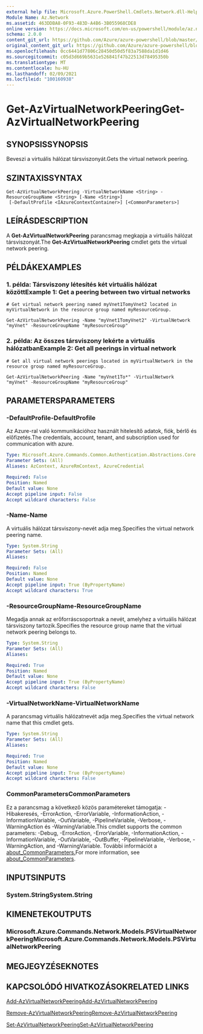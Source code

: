 ```yaml
---
external help file: Microsoft.Azure.PowerShell.Cmdlets.Network.dll-Help.xml
Module Name: Az.Network
ms.assetid: 463DDBA8-0F93-483D-A4B6-3B055968CDE8
online version: https://docs.microsoft.com/en-us/powershell/module/az.network/get-azvirtualnetworkpeering
schema: 2.0.0
content_git_url: https://github.com/Azure/azure-powershell/blob/master/src/Network/Network/help/Get-AzVirtualNetworkPeering.md
original_content_git_url: https://github.com/Azure/azure-powershell/blob/master/src/Network/Network/help/Get-AzVirtualNetworkPeering.md
ms.openlocfilehash: 0cc6441d77806c28450d50d5f83a7588da1d1d46
ms.sourcegitcommit: c05d3d669b5631e526841f47b22513d78495350b
ms.translationtype: MT
ms.contentlocale: hu-HU
ms.lasthandoff: 02/09/2021
ms.locfileid: "100160938"
---
```

# <span data-ttu-id="ce014-101">Get-AzVirtualNetworkPeering</span><span class="sxs-lookup"><span data-stu-id="ce014-101">Get-AzVirtualNetworkPeering</span></span>

## <span data-ttu-id="ce014-102">SYNOPSIS</span><span class="sxs-lookup"><span data-stu-id="ce014-102">SYNOPSIS</span></span>
<span data-ttu-id="ce014-103">Beveszi a virtuális hálózat társviszonyát.</span><span class="sxs-lookup"><span data-stu-id="ce014-103">Gets the virtual network peering.</span></span>

## <span data-ttu-id="ce014-104">SZINTAXIS</span><span class="sxs-lookup"><span data-stu-id="ce014-104">SYNTAX</span></span>

```
Get-AzVirtualNetworkPeering -VirtualNetworkName <String> -ResourceGroupName <String> [-Name <String>]
 [-DefaultProfile <IAzureContextContainer>] [<CommonParameters>]
```

## <span data-ttu-id="ce014-105">LEÍRÁS</span><span class="sxs-lookup"><span data-stu-id="ce014-105">DESCRIPTION</span></span>
<span data-ttu-id="ce014-106">A **Get-AzVirtualNetworkPeering** parancsmag megkapja a virtuális hálózat társviszonyát.</span><span class="sxs-lookup"><span data-stu-id="ce014-106">The **Get-AzVirtualNetworkPeering** cmdlet gets the virtual network peering.</span></span>

## <span data-ttu-id="ce014-107">PÉLDÁK</span><span class="sxs-lookup"><span data-stu-id="ce014-107">EXAMPLES</span></span>

### <span data-ttu-id="ce014-108">1. példa: Társviszony létesítés két virtuális hálózat között</span><span class="sxs-lookup"><span data-stu-id="ce014-108">Example 1: Get a peering between two virtual networks</span></span>
```
# Get virtual network peering named myVnet1TomyVnet2 located in myVirtualNetwork in the resource group named myResourceGroup.

Get-AzVirtualNetworkPeering -Name "myVnet1TomyVnet2" -VirtualNetwork "myVnet" -ResourceGroupName "myResourceGroup"
```

### <span data-ttu-id="ce014-109">2. példa: Az összes társviszony lekérte a virtuális hálózatban</span><span class="sxs-lookup"><span data-stu-id="ce014-109">Example 2: Get all peerings in virtual network</span></span>
```
# Get all virtual network peerings located in myVirtualNetwork in the resource group named myResourceGroup.

Get-AzVirtualNetworkPeering -Name "myVnet1To*" -VirtualNetwork "myVnet" -ResourceGroupName "myResourceGroup"
```

## <span data-ttu-id="ce014-110">PARAMETERS</span><span class="sxs-lookup"><span data-stu-id="ce014-110">PARAMETERS</span></span>

### <span data-ttu-id="ce014-111">-DefaultProfile</span><span class="sxs-lookup"><span data-stu-id="ce014-111">-DefaultProfile</span></span>
<span data-ttu-id="ce014-112">Az Azure-ral való kommunikációhoz használt hitelesítő adatok, fiók, bérlő és előfizetés.</span><span class="sxs-lookup"><span data-stu-id="ce014-112">The credentials, account, tenant, and subscription used for communication with azure.</span></span>

```yaml
Type: Microsoft.Azure.Commands.Common.Authentication.Abstractions.Core.IAzureContextContainer
Parameter Sets: (All)
Aliases: AzContext, AzureRmContext, AzureCredential

Required: False
Position: Named
Default value: None
Accept pipeline input: False
Accept wildcard characters: False
```

### <span data-ttu-id="ce014-113">-Name</span><span class="sxs-lookup"><span data-stu-id="ce014-113">-Name</span></span>
<span data-ttu-id="ce014-114">A virtuális hálózat társviszony-nevét adja meg.</span><span class="sxs-lookup"><span data-stu-id="ce014-114">Specifies the virtual network peering name.</span></span>

```yaml
Type: System.String
Parameter Sets: (All)
Aliases:

Required: False
Position: Named
Default value: None
Accept pipeline input: True (ByPropertyName)
Accept wildcard characters: True
```

### <span data-ttu-id="ce014-115">-ResourceGroupName</span><span class="sxs-lookup"><span data-stu-id="ce014-115">-ResourceGroupName</span></span>
<span data-ttu-id="ce014-116">Megadja annak az erőforráscsoportnak a nevét, amelyhez a virtuális hálózat társviszony tartozik.</span><span class="sxs-lookup"><span data-stu-id="ce014-116">Specifies the resource group name that the virtual network peering belongs to.</span></span>

```yaml
Type: System.String
Parameter Sets: (All)
Aliases:

Required: True
Position: Named
Default value: None
Accept pipeline input: True (ByPropertyName)
Accept wildcard characters: False
```

### <span data-ttu-id="ce014-117">-VirtualNetworkName</span><span class="sxs-lookup"><span data-stu-id="ce014-117">-VirtualNetworkName</span></span>
<span data-ttu-id="ce014-118">A parancsmag virtuális hálózatnevét adja meg.</span><span class="sxs-lookup"><span data-stu-id="ce014-118">Specifies the virtual network name that this cmdlet gets.</span></span>

```yaml
Type: System.String
Parameter Sets: (All)
Aliases:

Required: True
Position: Named
Default value: None
Accept pipeline input: True (ByPropertyName)
Accept wildcard characters: False
```

### <span data-ttu-id="ce014-119">CommonParameters</span><span class="sxs-lookup"><span data-stu-id="ce014-119">CommonParameters</span></span>
<span data-ttu-id="ce014-120">Ez a parancsmag a következő közös paramétereket támogatja: -Hibakeresés, -ErrorAction, -ErrorVariable, -InformationAction, -InformationVariable, -OutVariable, -PipelineVariable, -Verbose, -WarningAction és -WarningVariable.</span><span class="sxs-lookup"><span data-stu-id="ce014-120">This cmdlet supports the common parameters: -Debug, -ErrorAction, -ErrorVariable, -InformationAction, -InformationVariable, -OutVariable, -OutBuffer, -PipelineVariable, -Verbose, -WarningAction, and -WarningVariable.</span></span> <span data-ttu-id="ce014-121">További információt a [about_CommonParameters.](http://go.microsoft.com/fwlink/?LinkID=113216)</span><span class="sxs-lookup"><span data-stu-id="ce014-121">For more information, see [about_CommonParameters](http://go.microsoft.com/fwlink/?LinkID=113216).</span></span>

## <span data-ttu-id="ce014-122">INPUTS</span><span class="sxs-lookup"><span data-stu-id="ce014-122">INPUTS</span></span>

### <span data-ttu-id="ce014-123">System.String</span><span class="sxs-lookup"><span data-stu-id="ce014-123">System.String</span></span>

## <span data-ttu-id="ce014-124">KIMENETEK</span><span class="sxs-lookup"><span data-stu-id="ce014-124">OUTPUTS</span></span>

### <span data-ttu-id="ce014-125">Microsoft.Azure.Commands.Network.Models.PSVirtualNetworkPeering</span><span class="sxs-lookup"><span data-stu-id="ce014-125">Microsoft.Azure.Commands.Network.Models.PSVirtualNetworkPeering</span></span>

## <span data-ttu-id="ce014-126">MEGJEGYZÉSEK</span><span class="sxs-lookup"><span data-stu-id="ce014-126">NOTES</span></span>

## <span data-ttu-id="ce014-127">KAPCSOLÓDÓ HIVATKOZÁSOK</span><span class="sxs-lookup"><span data-stu-id="ce014-127">RELATED LINKS</span></span>

[<span data-ttu-id="ce014-128">Add-AzVirtualNetworkPeering</span><span class="sxs-lookup"><span data-stu-id="ce014-128">Add-AzVirtualNetworkPeering</span></span>](./Add-AzVirtualNetworkPeering.md)

[<span data-ttu-id="ce014-129">Remove-AzVirtualNetworkPeering</span><span class="sxs-lookup"><span data-stu-id="ce014-129">Remove-AzVirtualNetworkPeering</span></span>](./Remove-AzVirtualNetworkPeering.md)

[<span data-ttu-id="ce014-130">Set-AzVirtualNetworkPeering</span><span class="sxs-lookup"><span data-stu-id="ce014-130">Set-AzVirtualNetworkPeering</span></span>](./Set-AzVirtualNetworkPeering.md)
